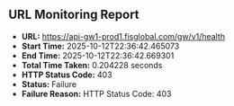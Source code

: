 ## URL Monitoring Report

- **URL:** https://api-gw1-prod1.fisglobal.com/gw/v1/health
- **Start Time:** 2025-10-12T22:36:42.465073
- **End Time:** 2025-10-12T22:36:42.669301
- **Total Time Taken:** 0.204228 seconds
- **HTTP Status Code:** 403
- **Status:** Failure
- **Failure Reason:** HTTP Status Code: 403
